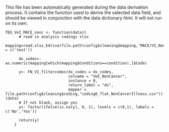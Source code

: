 This file has been automatically generated during the data derivation process.
It contains the function used to derive the selected data field, and should be viewed in conjunction with the data dictionary html.
It will not run on its own.


```
TEU_VeI_MACE_nonc <- function(data){
      # read in analysis codings xlsx
      mapping=read.xlsx_kdrive(file.path(config$cleaning$mapping,'MACE/VI_NonCancerIllness_Mapping_20210128.xlsx'),col_types = c('text'))
      
      dx_codes<-as.numeric(mapping[which(mapping$Conditions==condition),]$Code)
      
      y<- FN_VI_filtercodes(dx_codes = dx_codes,
                            colname = "VeI_NonCancer",
                            instance = 0,
                            return_label = "dx",
                            mapper = file.path(config$cleaning$coding,"coding6_flat_NonCancerIllness.csv"))(data)
      # If not blank, assign yes
      y<- factor(ifelse(is.na(y), 0, 1), levels = c(0,1), labels = c('No','Yes'))
      
      return(y)
    }
```


